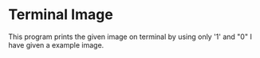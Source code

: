 # Terminal Image
This program prints the given image on terminal by using only '1' and "0"
I have given a example image. 
